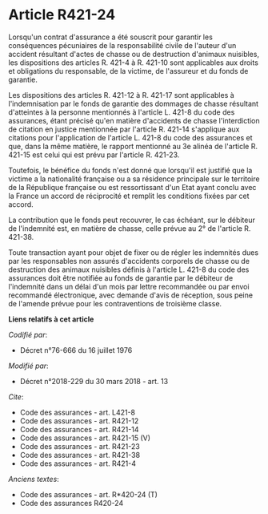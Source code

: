 # Article R421-24

Lorsqu'un contrat d'assurance a été souscrit pour garantir les conséquences pécuniaires de la responsabilité civile de
l'auteur d'un accident résultant d'actes de chasse ou de destruction d'animaux nuisibles, les dispositions des articles R.
421-4 à R. 421-10 sont applicables aux droits et obligations du responsable, de la victime, de l'assureur et du fonds de
garantie.

Les dispositions des articles R. 421-12 à R. 421-17 sont applicables à l'indemnisation par le fonds de garantie des dommages
de chasse résultant d'atteintes à la personne mentionnés à l'article L. 421-8 du code des assurances, étant précisé qu'en
matière d'accidents de chasse l'interdiction de citation en justice mentionnée par l'article R. 421-14 s'applique aux
citations pour l'application de l'article L. 421-8 du code des assurances et que, dans la même matière, le rapport mentionné
au 3e alinéa de l'article R. 421-15 est celui qui est prévu par l'article R. 421-23.

Toutefois, le bénéfice du fonds n'est donné que lorsqu'il est justifié que la victime a la nationalité française ou a sa
résidence principale sur le territoire de la République française ou est ressortissant d'un Etat ayant conclu avec la France
un accord de réciprocité et remplit les conditions fixées par cet accord.

La contribution que le fonds peut recouvrer, le cas échéant, sur le débiteur de l'indemnité est, en matière de chasse, celle
prévue au 2° de l'article R. 421-38.

Toute transaction ayant pour objet de fixer ou de régler les indemnités dues par les responsables non assurés d'accidents
corporels de chasse ou de destruction des animaux nuisibles définis à l'article L. 421-8 du code des assurances doit être
notifiée au fonds de garantie par le débiteur de l'indemnité dans un délai d'un mois par lettre recommandée ou par envoi
recommandé électronique, avec demande d'avis de réception, sous peine de l'amende prévue pour les contraventions de troisième
classe.

**Liens relatifs à cet article**

_Codifié par_:

  - Décret n°76-666 du 16 juillet 1976

_Modifié par_:

  - Décret n°2018-229 du 30 mars 2018 - art. 13

_Cite_:

  - Code des assurances - art. L421-8
  - Code des assurances - art. R421-12
  - Code des assurances - art. R421-14
  - Code des assurances - art. R421-15 (V)
  - Code des assurances - art. R421-23
  - Code des assurances - art. R421-38
  - Code des assurances - art. R421-4

_Anciens textes_:

  - Code des assurances - art. R*420-24 (T)
  - Code des assurances R420-24
